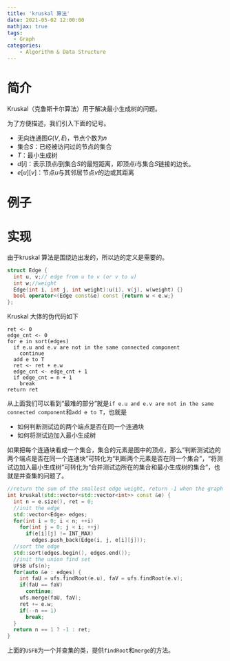 ```yaml
---
title: 'kruskal 算法'
date: 2021-05-02 12:00:00
mathjax: true
tags:
  - Graph
categories:
	- Algorithm & Data Structure
---
```


# 简介
Kruskal（克鲁斯卡尔算法）用于解决最小生成树的问题。

<!--more-->
为了方便描述，我们引入下面的记号。
- 无向连通图$G(V, E)$，节点个数为$n$
- 集合$S$：已经被访问过的节点的集合
- $T$：最小生成树
- $d[i]$：表示顶点$i$到集合$S$的最短距离，即顶点$i$与集合$S$链接的边长。
- $e[u][v]$：节点$u$与其邻居节点$v$的边或其距离

# 例子

# 实现
由于kruskal 算法是围绕边出发的，所以边的定义是需要的。
```cpp
struct Edge {
  int u, v;// edge from u to v (or v to u)
  int w;//weight
  Edge(int i, int j, int weight):u(i), v(j), w(weight) {}
  bool operator<(Edge const&e) const {return w < e.w;}
};
```
Kruskal 大体的伪代码如下
```
ret <- 0
edge_cnt <- 0
for e in sort(edges)
  if e.u and e.v are not in the same connected component
    continue
  add e to T
  ret <- ret + e.w
  edge_cnt <- edge_cnt + 1
  if edge_cnt = n + 1
    break
return ret
```
从上面我们可以看到“最难的部分”就是`if e.u and e.v are not in the same connected component`和`add e to T`，也就是
- 如何判断测试边的两个端点是否在同一个连通块
- 如何将测试边加入最小生成树

如果把每个连通块看成一个集合，集合的元素是图中的顶点，那么“判断测试边的两个端点是否在同一个连通块”可转化为“判断两个元素是否在同一个集合”，“将测试边加入最小生成树”可转化为“合并测试边所在的集合和最小生成树的集合”，也就是并查集的问题了。

```cpp
//return the sum of the smallest edge weight, return -1 when the graph is not the connected graph
int kruskal(std::vector<std::vector<int>> const &e) {
  int n = e.size(), ret = 0;
  //init the edge
  std::vector<Edge> edges;
  for(int i = 0; i < n; ++i)
    for(int j = 0; j < i; ++j)
      if(e[i][j] != INT_MAX)
        edges.push_back(Edge(i, j, e[i][j]));
  //sort the edge
  std::sort(edges.begin(), edges.end());
  //init the union find set
  UFSB ufs(n);
  for(auto &e : edges) {
    int faU = ufs.findRoot(e.u), faV = ufs.findRoot(e.v);
    if(faU == faV)
      continue;
    ufs.merge(faU, faV);
    ret += e.w;
    if(--n == 1)
      break;
  }
  return n == 1 ? -1 : ret;
}
```

上面的`USFB`为一个并查集的类，提供`findRoot`和`merge`的方法。